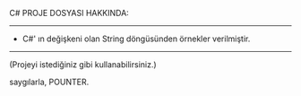 C# PROJE DOSYASI HAKKINDA:
- - - - - - - - - - - - - - - - - - - - - - - - - - - - - - - - - - - - - - - - - - - - - - - - - - - - - - - - - - - -
-  C#' ın değişkeni olan String döngüsünden örnekler verilmiştir.                                                     
- - - - - - - - - - - - - - - - - - - - - - - - - - - - - - - - - - - - - - - - - - - - - - - - - - - - - - - - - - - -
(Projeyi istediğiniz gibi kullanabilirsiniz.)

saygılarla, POUNTER.
